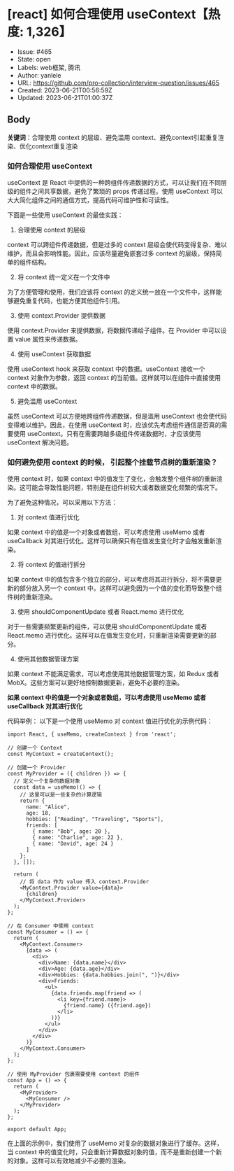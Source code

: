 # [react] 如何合理使用 useContext【热度: 1,326】

- Issue: #465
- State: open
- Labels: web框架, 腾讯
- Author: yanlele
- URL: https://github.com/pro-collection/interview-question/issues/465
- Created: 2023-06-21T00:56:59Z
- Updated: 2023-06-21T01:00:37Z

## Body

**关键词**：合理使用 context 的层级、避免滥用 context、避免context引起重复渲染、优化context重复渲染

### 如何合理使用 useContext

useContext 是 React 中提供的一种跨组件传递数据的方式，可以让我们在不同层级的组件之间共享数据，避免了繁琐的 props 传递过程。使用 useContext 可以大大简化组件之间的通信方式，提高代码可维护性和可读性。

下面是一些使用 useContext 的最佳实践：

1. 合理使用 context 的层级

context 可以跨组件传递数据，但是过多的 context 层级会使代码变得复杂、难以维护，而且会影响性能。因此，应该尽量避免嵌套过多 context 的层级，保持简单的组件结构。

2. 将 context 统一定义在一个文件中

为了方便管理和使用，我们应该将 context 的定义统一放在一个文件中，这样能够避免重复代码，也能方便其他组件引用。

3. 使用 context.Provider 提供数据

使用 context.Provider 来提供数据，将数据传递给子组件。在 Provider 中可以设置 value 属性来传递数据。

4. 使用 useContext 获取数据

使用 useContext hook 来获取 context 中的数据。useContext 接收一个 context 对象作为参数，返回 context 的当前值。这样就可以在组件中直接使用 context 中的数据。

5. 避免滥用 useContext

虽然 useContext 可以方便地跨组件传递数据，但是滥用 useContext 也会使代码变得难以维护。因此，在使用 useContext 时，应该优先考虑组件通信是否真的需要使用
useContext。只有在需要跨越多级组件传递数据时，才应该使用 useContext 解决问题。

### 如何避免使用 context 的时候， 引起整个挂载节点树的重新渲染？

使用 context 时，如果 context 中的值发生了变化，会触发整个组件树的重新渲染。这可能会导致性能问题，特别是在组件树较大或者数据变化频繁的情况下。

为了避免这种情况，可以采用以下方法：

1. 对 context 值进行优化

如果 context 中的值是一个对象或者数组，可以考虑使用 useMemo 或者 useCallback 对其进行优化。这样可以确保只有在值发生变化时才会触发重新渲染。

2. 将 context 的值进行拆分

如果 context 中的值包含多个独立的部分，可以考虑将其进行拆分，将不需要更新的部分放入另一个 context 中。这样可以避免因为一个值的变化而导致整个组件树的重新渲染。

3. 使用 shouldComponentUpdate 或者 React.memo 进行优化

对于一些需要频繁更新的组件，可以使用 shouldComponentUpdate 或者 React.memo 进行优化。这样可以在值发生变化时，只重新渲染需要更新的部分。

4. 使用其他数据管理方案

如果 context 不能满足需求，可以考虑使用其他数据管理方案，如 Redux 或者 MobX。这些方案可以更好地控制数据更新，避免不必要的渲染。

**如果 context 中的值是一个对象或者数组，可以考虑使用 useMemo 或者 useCallback 对其进行优化**

代码举例： 以下是一个使用 useMemo 对 context 值进行优化的示例代码：

```tsx
import React, { useMemo, createContext } from 'react';

// 创建一个 Context
const MyContext = createContext();

// 创建一个 Provider
const MyProvider = ({ children }) => {
  // 定义一个复杂的数据对象
  const data = useMemo(() => {
    // 这里可以是一些复杂的计算逻辑
    return {
      name: "Alice",
      age: 18,
      hobbies: ["Reading", "Traveling", "Sports"],
      friends: [
        { name: "Bob", age: 20 },
        { name: "Charlie", age: 22 },
        { name: "David", age: 24 }
      ]
    };
  }, []);

  return (
    // 将 data 作为 value 传入 context.Provider
    <MyContext.Provider value={data}>
      {children}
    </MyContext.Provider>
  );
};

// 在 Consumer 中使用 context
const MyConsumer = () => {
  return (
    <MyContext.Consumer>
      {data => (
        <div>
          <div>Name: {data.name}</div>
          <div>Age: {data.age}</div>
          <div>Hobbies: {data.hobbies.join(", ")}</div>
          <div>Friends:
            <ul>
              {data.friends.map(friend => (
                <li key={friend.name}>
                  {friend.name} ({friend.age})
                </li>
              ))}
            </ul>
          </div>
        </div>
      )}
    </MyContext.Consumer>
  );
};

// 使用 MyProvider 包裹需要使用 context 的组件
const App = () => {
  return (
    <MyProvider>
      <MyConsumer />
    </MyProvider>
  );
};

export default App;
```

在上面的示例中，我们使用了 useMemo 对复杂的数据对象进行了缓存。这样，当 context 中的值变化时，只会重新计算数据对象的值，而不是重新创建一个新的对象。这样可以有效地减少不必要的渲染。

